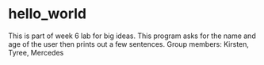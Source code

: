 # hello_world
This is part of week 6 lab for big ideas.
This program asks for the name and age of the user then prints out a few sentences.
Group members: Kirsten, Tyree, Mercedes
